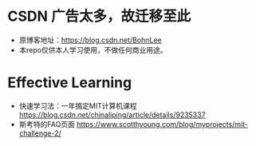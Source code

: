 # CSDN 广告太多，故迁移至此
* 原博客地址：https://blog.csdn.net/BohnLee
* 本repo仅供本人学习使用，不做任何商业用途。

# Effective Learning

- 快速学习法：一年搞定MIT计算机课程 https://blog.csdn.net/chinaliping/article/details/9235337
- 斯考特的FAQ页面 https://www.scotthyoung.com/blog/myprojects/mit-challenge-2/
